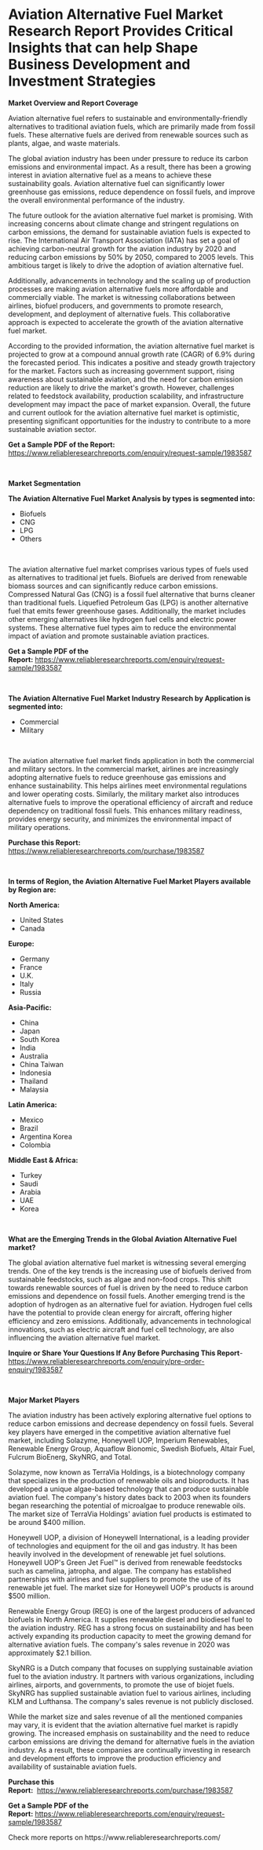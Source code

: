 <p><h1>Aviation Alternative Fuel Market Research Report Provides Critical Insights that can help Shape Business Development and Investment Strategies</h1></p><p><strong>Market Overview and Report Coverage</strong></p>
<p><p>Aviation alternative fuel refers to sustainable and environmentally-friendly alternatives to traditional aviation fuels, which are primarily made from fossil fuels. These alternative fuels are derived from renewable sources such as plants, algae, and waste materials.</p><p>The global aviation industry has been under pressure to reduce its carbon emissions and environmental impact. As a result, there has been a growing interest in aviation alternative fuel as a means to achieve these sustainability goals. Aviation alternative fuel can significantly lower greenhouse gas emissions, reduce dependence on fossil fuels, and improve the overall environmental performance of the industry.</p><p>The future outlook for the aviation alternative fuel market is promising. With increasing concerns about climate change and stringent regulations on carbon emissions, the demand for sustainable aviation fuels is expected to rise. The International Air Transport Association (IATA) has set a goal of achieving carbon-neutral growth for the aviation industry by 2020 and reducing carbon emissions by 50% by 2050, compared to 2005 levels. This ambitious target is likely to drive the adoption of aviation alternative fuel.</p><p>Additionally, advancements in technology and the scaling up of production processes are making aviation alternative fuels more affordable and commercially viable. The market is witnessing collaborations between airlines, biofuel producers, and governments to promote research, development, and deployment of alternative fuels. This collaborative approach is expected to accelerate the growth of the aviation alternative fuel market.</p><p>According to the provided information, the aviation alternative fuel market is projected to grow at a compound annual growth rate (CAGR) of 6.9% during the forecasted period. This indicates a positive and steady growth trajectory for the market. Factors such as increasing government support, rising awareness about sustainable aviation, and the need for carbon emission reduction are likely to drive the market's growth. However, challenges related to feedstock availability, production scalability, and infrastructure development may impact the pace of market expansion. Overall, the future and current outlook for the aviation alternative fuel market is optimistic, presenting significant opportunities for the industry to contribute to a more sustainable aviation sector.</p></p>
<p><strong>Get a Sample PDF of the Report:</strong> <a href="https://www.reliableresearchreports.com/enquiry/request-sample/1983587">https://www.reliableresearchreports.com/enquiry/request-sample/1983587</a></p>
<p>&nbsp;</p>
<p><strong>Market Segmentation</strong></p>
<p><strong>The Aviation Alternative Fuel Market Analysis by types is segmented into:</strong></p>
<p><ul><li>Biofuels</li><li>CNG</li><li>LPG</li><li>Others</li></ul></p>
<p>&nbsp;</p>
<p><p>The aviation alternative fuel market comprises various types of fuels used as alternatives to traditional jet fuels. Biofuels are derived from renewable biomass sources and can significantly reduce carbon emissions. Compressed Natural Gas (CNG) is a fossil fuel alternative that burns cleaner than traditional fuels. Liquefied Petroleum Gas (LPG) is another alternative fuel that emits fewer greenhouse gases. Additionally, the market includes other emerging alternatives like hydrogen fuel cells and electric power systems. These alternative fuel types aim to reduce the environmental impact of aviation and promote sustainable aviation practices.</p></p>
<p><strong>Get a Sample PDF of the Report:</strong>&nbsp;<a href="https://www.reliableresearchreports.com/enquiry/request-sample/1983587">https://www.reliableresearchreports.com/enquiry/request-sample/1983587</a></p>
<p>&nbsp;</p>
<p><strong>The Aviation Alternative Fuel Market Industry Research by Application is segmented into:</strong></p>
<p><ul><li>Commercial</li><li>Military</li></ul></p>
<p>&nbsp;</p>
<p><p>The aviation alternative fuel market finds application in both the commercial and military sectors. In the commercial market, airlines are increasingly adopting alternative fuels to reduce greenhouse gas emissions and enhance sustainability. This helps airlines meet environmental regulations and lower operating costs. Similarly, the military market also introduces alternative fuels to improve the operational efficiency of aircraft and reduce dependency on traditional fossil fuels. This enhances military readiness, provides energy security, and minimizes the environmental impact of military operations.</p></p>
<p><strong>Purchase this Report:</strong>&nbsp; <a href="https://www.reliableresearchreports.com/purchase/1983587">https://www.reliableresearchreports.com/purchase/1983587</a></p>
<p>&nbsp;</p>
<p><strong>In terms of Region, the Aviation Alternative Fuel Market Players available by Region are:</strong></p>
<p>
    <p> <strong> North America: </strong>
        <ul>
            <li>United States</li>
            <li>Canada</li>
        </ul>
        </p> 
    <p> <strong> Europe: </strong>
        <ul>
            <li>Germany</li>
            <li>France</li>
            <li>U.K.</li>
            <li>Italy</li>
            <li>Russia</li>
        </ul>
        </p> 
    <p> <strong> Asia-Pacific: </strong>
        <ul>
            <li>China</li>
            <li>Japan</li>
            <li>South Korea</li>
            <li>India</li>
            <li>Australia</li>
            <li>China Taiwan</li>
            <li>Indonesia</li>
            <li>Thailand</li>
            <li>Malaysia</li>
        </ul>
        </p> 
    <p> <strong> Latin America: </strong>
        <ul>
            <li>Mexico</li>
            <li>Brazil</li>
            <li>Argentina Korea</li>
            <li>Colombia</li>
        </ul>
        </p> 
    <p> <strong> Middle East & Africa: </strong>
        <ul>
            <li>Turkey</li>
            <li>Saudi</li>
            <li>Arabia</li>
            <li>UAE</li>
            <li>Korea</li>
        </ul>
    </p>
    </p>
<p>&nbsp;</p>
<p><strong>What are the Emerging Trends in the Global Aviation Alternative Fuel market?</strong></p>
<p><p>The global aviation alternative fuel market is witnessing several emerging trends. One of the key trends is the increasing use of biofuels derived from sustainable feedstocks, such as algae and non-food crops. This shift towards renewable sources of fuel is driven by the need to reduce carbon emissions and dependence on fossil fuels. Another emerging trend is the adoption of hydrogen as an alternative fuel for aviation. Hydrogen fuel cells have the potential to provide clean energy for aircraft, offering higher efficiency and zero emissions. Additionally, advancements in technological innovations, such as electric aircraft and fuel cell technology, are also influencing the aviation alternative fuel market.</p></p>
<p><strong>Inquire or Share Your Questions If Any Before Purchasing This Report</strong>- <a href="https://www.reliableresearchreports.com/enquiry/pre-order-enquiry/1983587">https://www.reliableresearchreports.com/enquiry/pre-order-enquiry/1983587</a></p>
<p>&nbsp;</p>
<p><strong>Major Market Players</strong></p>
<p><p>The aviation industry has been actively exploring alternative fuel options to reduce carbon emissions and decrease dependency on fossil fuels. Several key players have emerged in the competitive aviation alternative fuel market, including Solazyme, Honeywell UOP, Imperium Renewables, Renewable Energy Group, Aquaflow Bionomic, Swedish Biofuels, Altair Fuel, Fulcrum BioEnerg, SkyNRG, and Total.</p><p>Solazyme, now known as TerraVia Holdings, is a biotechnology company that specializes in the production of renewable oils and bioproducts. It has developed a unique algae-based technology that can produce sustainable aviation fuel. The company's history dates back to 2003 when its founders began researching the potential of microalgae to produce renewable oils. The market size of TerraVia Holdings' aviation fuel products is estimated to be around $400 million.</p><p>Honeywell UOP, a division of Honeywell International, is a leading provider of technologies and equipment for the oil and gas industry. It has been heavily involved in the development of renewable jet fuel solutions. Honeywell UOP's Green Jet Fuel™ is derived from renewable feedstocks such as camelina, jatropha, and algae. The company has established partnerships with airlines and fuel suppliers to promote the use of its renewable jet fuel. The market size for Honeywell UOP's products is around $500 million.</p><p>Renewable Energy Group (REG) is one of the largest producers of advanced biofuels in North America. It supplies renewable diesel and biodiesel fuel to the aviation industry. REG has a strong focus on sustainability and has been actively expanding its production capacity to meet the growing demand for alternative aviation fuels. The company's sales revenue in 2020 was approximately $2.1 billion.</p><p>SkyNRG is a Dutch company that focuses on supplying sustainable aviation fuel to the aviation industry. It partners with various organizations, including airlines, airports, and governments, to promote the use of biojet fuels. SkyNRG has supplied sustainable aviation fuel to various airlines, including KLM and Lufthansa. The company's sales revenue is not publicly disclosed.</p><p>While the market size and sales revenue of all the mentioned companies may vary, it is evident that the aviation alternative fuel market is rapidly growing. The increased emphasis on sustainability and the need to reduce carbon emissions are driving the demand for alternative fuels in the aviation industry. As a result, these companies are continually investing in research and development efforts to improve the production efficiency and availability of sustainable aviation fuels.</p></p>
<p><strong>Purchase this Report:</strong>&nbsp;&nbsp;<a href="https://www.reliableresearchreports.com/purchase/1983587">https://www.reliableresearchreports.com/purchase/1983587</a></p>
<p></p>
<p><strong>Get a Sample PDF of the Report:</strong>&nbsp;<a href="https://www.reliableresearchreports.com/enquiry/request-sample/1983587">https://www.reliableresearchreports.com/enquiry/request-sample/1983587</a></p>
<p>Check more reports on https://www.reliableresearchreports.com/</p>